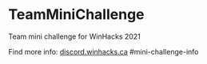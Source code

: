 # TeamMiniChallenge
Team mini challenge for WinHacks 2021

Find more info: [discord.winhacks.ca](url) #mini-challenge-info
